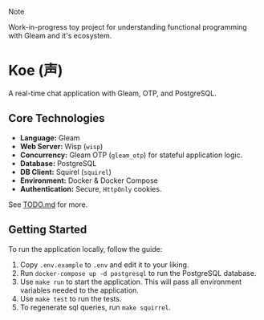 > [!NOTE]
> Work-in-progress toy project for understanding functional programming with Gleam and it's ecosystem.

# Koe (声)

A real-time chat application with Gleam, OTP, and PostgreSQL.

## Core Technologies

-   **Language:** Gleam
-   **Web Server:** Wisp (`wisp`)
-   **Concurrency:** Gleam OTP (`gleam_otp`) for stateful application logic.
-   **Database:** PostgreSQL
-   **DB Client:** Squirel (`squirel`)
-   **Environment:** Docker & Docker Compose
-   **Authentication:** Secure, `HttpOnly` cookies.

See [TODO.md](TODO.md) for more.

## Getting Started

To run the application locally, follow the guide:

1. Copy `.env.example` to `.env` and edit it to your liking.
2. Run `docker-compose up -d postgresql` to run the PostgreSQL database.
3. Use `make run` to start the application. This will pass all environment variables needed to the application.
4. Use `make test` to run the tests.
5. To regenerate sql queries, run `make squirrel`.
